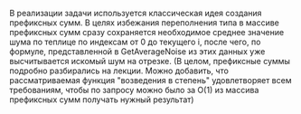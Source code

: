 В реализации задачи используется классическая идея создания префиксных сумм. В целях избежания переполнения типа в массиве префиксных сумм сразу сохраняется необходимое среднее значение шума по теплице по индексам от 0 до текущего i, после чего, по формуле, представленной в GetAverageNoise из этих данных уже высчитывается искомый шум на отрезке. (В целом, префиксные суммы подробно разбирались на лекции. Можно добавить, что рассматриваемая функция "возведения в степень" удовлетворяет всем требованиям, чтобы по запросу можно было за O(1) из массива префиксных сумм получать нужный результат)

